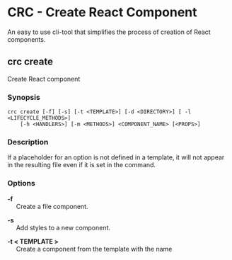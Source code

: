  # CRC - Create React Component
An easy to use cli-tool that simplifies the process of creation of React components.

## crc create
Create React component
### Synopsis
```shell
crc create [-f] [-s] [-t <TEMPLATE>] [-d <DIRECTORY>] [ -l <LIFECYCLE_METHODS>]
    [-h <HANDLERS>] [-m <METHODS>] <COMPONENT_NAME> [<PROPS>]
```
### Description
If a placeholder for an option is not defined in a template, it will not appear in the resulting file even if it is set in the command.
### Options
**-f**  
&nbsp;&nbsp;&nbsp;&nbsp; Create a file component.

**-s**  
&nbsp;&nbsp;&nbsp;&nbsp; Add styles to a new component.

**-t < TEMPLATE >**  
&nbsp;&nbsp;&nbsp;&nbsp; Create a component from the template with the name <TEMPLATE>. By default it is set to the "default" template.

**-d < DIRECTORY >**  
&nbsp;&nbsp;&nbsp;&nbsp; Create a component in the < DIRECTORY >. By default it is set to the current working directory.

**-l < LIFECYCLE_METHODS >**  
&nbsp;&nbsp;&nbsp;&nbsp; Add a given list of lifecycle methods. Methods should be given as a string that consits of method names separated by colons.

**-h < HANDLERS >**  
&nbsp;&nbsp;&nbsp;&nbsp; Add a given list of arrow functions. Handlers should be given as a string that consits of their names separated by colons.

**-m < METHODS >**  
&nbsp;&nbsp;&nbsp;&nbsp; Add a given list of methods. Methods should be given as a string that consits of their names separated by colons.

**< COMPONENT_NAME >**  
&nbsp;&nbsp;&nbsp;&nbsp; The name of a component that should be created written in camelcase.

**< PROPS >**  
&nbsp;&nbsp;&nbsp;&nbsp; A list of props that should be added to a component. Every prop should be written as a separate parameter and should consist of the name, propType and defaultProp separated by colons. If a defaultProp is not given the prop is considered as a required one.

### Examples
Create a directory with the SomeComponent component from the default template:
```shell
$ crc create SomeComponent
```
Create a directory with the SomeComponent component from the "some-template" template:
```shell
$ crc create -t some-template SomeComponent
```
Create a file component from the "some-template" template:
```shell
$ crc create -t some-template -f SomeComponent
```
Create a directory with the SomeComponent component from the "some-template" template adding styles:
```shell
$ crc create -t some-template -s SomeComponent
```
Create a directory with the SomeComponent component from the "default" template adding a given list of props:
```shell
$ crc create SomeComponent "somePropName:PropType:defalutValue"
```
Create a directory with the SomeComponent component from the "default" template adding a given list of lifecycle methods:
```shell
$ crc create -l "componentDidMount:componentWillUnmount" SomeComponent
```
Create a directory with the SomeComponent component from the "default" template adding a given list of handlers:
```shell
$ crc create -h "handleChange:handleClick" SomeComponent
```
Create the SomeComponent component with a given list of handlers:
```shell
$ crc create -m "handleChange:handleClick" SomeComponent
```

## crc config
Create, edit or delete local crc config files for different directories

### Synopsis
```shell
crc config <COMMAND>
```
### Description
The command handles local config files. If there is no config file in PWD, it is going to be looked for in ancestor directories. The first file, that is found in a list of ancestor directories, is considered as an active local config. Config files are going to be edited in the default EDITOR.

### Commands
**create [< DIRECTORY>]**  
&nbsp;&nbsp;&nbsp;&nbsp; Create a local config file component. By default <DIRECTORY> is set to PWD

**edit**  
&nbsp;&nbsp;&nbsp;&nbsp; Edit a local config file component if it exits.

**delete**  
&nbsp;&nbsp;&nbsp;&nbsp; Delete a local config file component if it exits.

### Examples
Create a config file in a current directory:
```shell
$ crc config create 
```

Edit the active config file if it exists:
```shell
$ crc config edit 
```

Delete the active config file if it exists:
```shell
$ crc config delete 
```
### crc template
Create, read, update or delete templates

```shell
crc template list
crc template create templateName
crc template edit templateName
crc template delete templateName
```


### crc help
Show help info

```shell
crc help
crc help usage
crc help version
```
